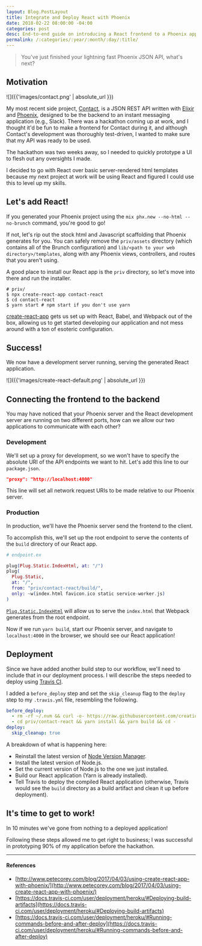 ```yaml
---
layout: Blog.PostLayout
title: Integrate and Deploy React with Phoenix
date: 2018-02-22 08:00:00 -04:00
categories: post
desc: End-to-end guide on introducing a React frontend to a Phoenix application.
permalink: /:categories/:year/:month/:day/:title/
---
```


> You've just finished your lightning fast Phoenix JSON API, what's next?

## Motivation

![]({{'images/contact.png' | absolute_url }})

My most recent side project, [Contact](https://www.github.com/mhanberg/contact), is a JSON REST API written with [Elixir](https://elixir-lang.org/) and [Phoenix](https://github.com/phoenixframework/phoenix), designed to be the backend to an instant messaging application (e.g., Slack). There was a hackathon coming up at work, and I thought it'd be fun to make a frontend for Contact during it, and although Contact's development was thoroughly test-driven, I wanted to make sure that my API was ready to be used.

The hackathon was two weeks away, so I needed to quickly prototype a UI to flesh out any oversights I made.

I decided to go with React over basic server-rendered html templates because my next project at work will be using React and figured I could use this to level up my skills.

## Let's add React!

If you generated your Phoenix project using the `mix phx.new --no-html --no-brunch` command, you're good to go! 

If not, let's rip out the stock html and Javascript scaffolding that Phoenix generates for you. You can safely remove the `priv/assets` directory (which contains all of the Brunch configuration) and `lib/<path to your web directory>/templates`, along with any Phoenix views, controllers, and routes that you aren't using.

A good place to install our React app is the `priv` directory, so let's move into there and run the installer.

```shell
# priv/
$ npx create-react-app contact-react 
$ cd contact-react 
$ yarn start # npm start if you don't use yarn
```

[create-react-app](https://github.com/facebook/create-react-app) gets us set up with React, Babel, and Webpack out of the box, allowing us to get started developing our application and not mess around with a ton of esoteric configuration.

## Success!

We now have a development server running, serving the generated React application. 

![]({{'images/create-react-default.png' | absolute_url }})

## Connecting the frontend to the backend

You may have noticed that your Phoenix server and the React development server are running on two different ports, how can we allow our two applications to communicate with each other?

### Development

We'll set up a proxy for development, so we won't have to specify the absolute URI of the API endpoints we want to hit. Let's add this line to our `package.json`.

```json
"proxy": "http://localhost:4000"
```

This line will set all network request URIs to be made relative to our Phoenix server.

### Production

In production, we'll have the Phoenix server send the frontend to the client.

To accomplish this, we'll set up the root endpoint to serve the contents of the `build` directory of our React app. 

```elixir
# endpoint.ex

plug(Plug.Static.IndexHtml, at: "/")
plug(
  Plug.Static,
  at: "/",
  from: "priv/contact-react/build/",
  only: ~w(index.html favicon.ico static service-worker.js)
)
```

[`Plug.Static.IndexHtml`](https://hex.pm/packages/plug_static_index_html) will allow us to serve the `index.html` that Webpack generates from the root endpoint.

Now if we run `yarn build`, start our Phoenix server, and navigate to `localhost:4000` in the browser, we should see our React application!

## Deployment

Since we have added another build step to our workflow, we'll need to include that in our deployment process. I will describe the steps needed to deploy using [Travis CI](https://travis-ci.org/).

I added a `before_deploy` step and set the `skip_cleanup` flag to the `deploy` step to my `.travis.yml` file, resembling the following.

```yaml
before_deploy:
  - rm -rf ~/.nvm && curl -o- https://raw.githubusercontent.com/creationix/nvm/v0.33.8/install.sh | bash && nvm install node && nvm use node
  - cd priv/contact-react && yarn install && yarn build && cd - 
deploy:
  skip_cleanup: true
```

A breakdown of what is happening here:

* Reinstall the latest version of [Node Version Manager](https://github.com/creationix/nvm).
* Install the latest version of Node.js.
* Set the current version of Node.js to the one we just installed.
* Build our React application (Yarn is already installed).
* Tell Travis to deploy the compiled React application (otherwise, Travis would see the `build` directory as a build artifact and clean it up before deployment).

## It's time to get to work!

In 10 minutes we've gone from nothing to a deployed application!

Following these steps allowed me to get right to business; I was successful in prototyping 90% of my application before the hackathon.

---

#### References

* [http://www.petecorey.com/blog/2017/04/03/using-create-react-app-with-phoenix/](http://www.petecorey.com/blog/2017/04/03/using-create-react-app-with-phoenix/)
* [https://docs.travis-ci.com/user/deployment/heroku/#Deploying-build-artifacts](https://docs.travis-ci.com/user/deployment/heroku/#Deploying-build-artifacts)
* [https://docs.travis-ci.com/user/deployment/heroku/#Running-commands-before-and-after-deploy](https://docs.travis-ci.com/user/deployment/heroku/#Running-commands-before-and-after-deploy)
